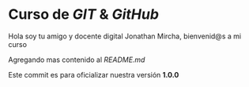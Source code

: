 # Curso de _GIT_ & _GitHub_

Hola soy tu amigo y docente digital Jonathan Mircha, bienvenid@s a mi curso

Agregando mas contenido al _README.md_

Este commit es para oficializar nuestra versión **1.0.0**